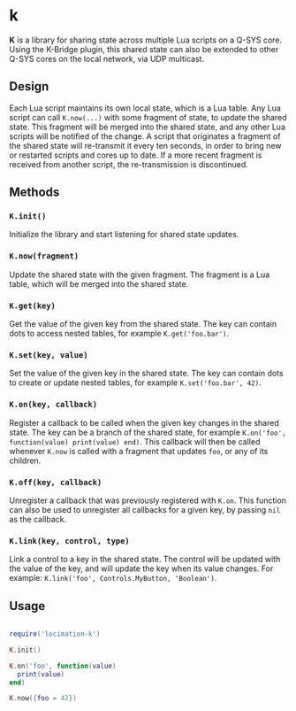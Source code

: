 # k

**K** is a library for sharing state across multiple Lua scripts on a Q-SYS core.
Using the K-Bridge plugin, this shared state can also be extended to other Q-SYS cores on the local network, via UDP multicast.

## Design
Each Lua script maintains its own local state, which is a Lua table.
Any Lua script can call `K.now(...)` with some fragment of state, to update the shared state.
This fragment will be merged into the shared state, and any other Lua scripts will be notified of the change.
A script that originates a fragment of the shared state will re-transmit it every ten seconds, in order to bring new or restarted scripts and cores up to date. If a more recent fragment is received from another script, the re-transmission is discontinued.

## Methods

### `K.init()`
Initialize the library and start listening for shared state updates.

### `K.now(fragment)`
Update the shared state with the given fragment.
The fragment is a Lua table, which will be merged into the shared state.

### `K.get(key)`
Get the value of the given key from the shared state.
The key can contain dots to access nested tables, for example `K.get('foo.bar')`.

### `K.set(key, value)`
Set the value of the given key in the shared state.
The key can contain dots to create or update nested tables, for example `K.set('foo.bar', 42)`.

### `K.on(key, callback)`
Register a callback to be called when the given key changes in the shared state.
The key can be a branch of the shared state, for example `K.on('foo', function(value) print(value) end)`.
This callback will then be called whenever `K.now` is called with a fragment that updates `foo`, or any of its children.

### `K.off(key, callback)`
Unregister a callback that was previously registered with `K.on`.
This function can also be used to unregister all callbacks for a given key, by passing `nil` as the callback.

### `K.link(key, control, type)`
Link a control to a key in the shared state.
The control will be updated with the value of the key, and will update the key when its value changes.
For example: `K.link('foo', Controls.MyButton, 'Boolean')`.

## Usage

```lua

require('locimation-k')

K.init()

K.on('foo', function(value)
  print(value)
end)

K.now({foo = 42})

```